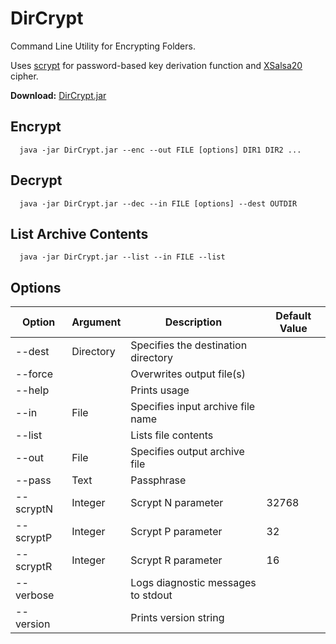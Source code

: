 # DirCrypt
Command Line Utility for Encrypting Folders.

Uses [scrypt](https://en.wikipedia.org/wiki/Scrypt)
for password-based key derivation function and 
[XSalsa20](https://en.wikipedia.org/wiki/Salsa20#XChaCha) cipher.

**Download:** [DirCrypt.jar](https://github.com/andy-goryachev/DirCrypt/raw/main/dist/DirCrypt.jar)

## Encrypt

```
  java -jar DirCrypt.jar --enc --out FILE [options] DIR1 DIR2 ...
```

## Decrypt

```
  java -jar DirCrypt.jar --dec --in FILE [options] --dest OUTDIR
```

## List Archive Contents

```
  java -jar DirCrypt.jar --list --in FILE --list
```

## Options

| Option | Argument | Description | Default Value |
|---|---|---|---|
|--dest|Directory|Specifies the destination directory| |
|--force| |Overwrites output file(s)| |
|--help| |Prints usage| |
|--in|File|Specifies input archive file name| |
|--list| |Lists file contents| |
|--out|File|Specifies output archive file| |
|--pass|Text|Passphrase| |
|--scryptN|Integer|Scrypt N parameter|32768|
|--scryptP|Integer|Scrypt P parameter|32|
|--scryptR|Integer|Scrypt R parameter|16|
|--verbose| |Logs diagnostic messages to stdout| |
|--version| |Prints version string| |
